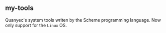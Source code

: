## my-tools

Quanyec's system tools writen by the Scheme programming language.
Now only support for the `Linux` OS.
